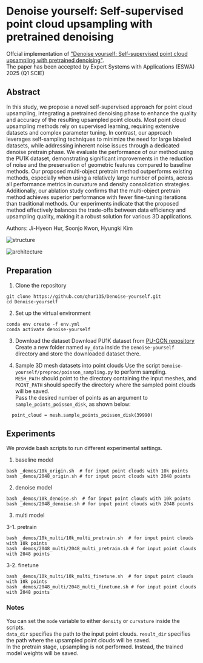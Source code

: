 # Denoise yourself: Self-supervised point cloud upsampling with pretrained denoising
Offcial implementation of ["Denoise yourself: Self-supervised point cloud upsampling with pretrained denoising"](https://www.sciencedirect.com/science/article/pii/S095741742500260X).   
The paper has been accepted by Expert Systems with Applications (ESWA) 2025 (Q1 SCIE)

## Abstract
In this study, we propose a novel self-supervised approach for point cloud upsampling, integrating a pretrained denoising phase to enhance the quality and accuracy of the resulting upsampled point clouds. Most point cloud upsampling methods rely on supervised learning, requiring extensive datasets and complex parameter tuning. In contrast, our approach leverages self-sampling techniques to minimize the need for large labeled datasets, while addressing inherent noise issues through a dedicated denoise pretrain phase. We evaluate the performance of our method using the PU1K dataset, demonstrating significant improvements in the reduction of noise and the preservation of geometric features compared to baseline methods. Our proposed multi-object pretrain method outperforms existing methods, especially when using a relatively large number of points, across all performance metrics in curvature and density consolidation strategies. Additionally, our ablation study confirms that the multi-object pretrain method achieves superior performance with fewer fine-tuning iterations than traditional methods. Our experiments indicate that the proposed method effectively balances the trade-offs between data efficiency and upsampling quality, making it a robust solution for various 3D applications.

Authors: Ji-Hyeon Hur, Soonjo Kwon, Hyungki Kim

![structure](https://github.com/user-attachments/assets/00bd92e4-3abb-48a6-bce5-c61f8aab36c9)

![architecture](https://github.com/user-attachments/assets/52536401-74de-4805-b732-90fda2e7e0fc)


## Preparation
1. Clone the repository
```
git clone https://github.com/qhur135/Denoise-yourself.git
cd Denoise-yourself
```
2. Set up the virtual environment
```
conda env create -f env.yml
conda activate denoise-yourself
```
3. Download the dataset
Download PU1K dataset from [PU-GCN repository](https://github.com/guochengqian/PU-GCN?tab=readme-ov-file)    
Create a new folder named `my_data` inside the `Denoise-yourself` directory and store the downloaded dataset there.   

4. Sample 3D mesh datasets into point clouds
Use the script `Denoise-yourself/preproc/poisson_sampling.py` to perform sampling.   
`MESH_PATH` should point to the directory containing the input meshes, and `POINT_PATH` should specify the directory where the sampled point clouds will be saved.    
Pass the desired number of points as an argument to `sample_points_poisson_disk`, as shown below:  
```
  point_cloud = mesh.sample_points_poisson_disk(39990)
```

## Experiments 

We provide bash scripts to run different experimental settings.   

1. baseline model
```
bash _demos/10k_origin.sh  # for input point clouds with 10k points
bash _demos/2048_origin.sh # for input point clouds with 2048 points
```

2. denoise model
```
bash _demos/10k_denoise.sh  # for input point clouds with 10k points
bash _demos/2048_denoise.sh # for input point clouds with 2048 points
```

3. multi model
   
3-1. pretrain    
```
bash _demos/10k_multi/10k_multi_pretrain.sh  # for input point clouds with 10k points
bash _demos/2048_multi/2048_multi_pretrain.sh # for input point clouds with 2048 points
```
3-2. finetune   
```
bash _demos/10k_multi/10k_multi_finetune.sh  # for input point clouds with 10k points
bash _demos/2048_multi/2048_multi_finetune.sh # for input point clouds with 2048 points
```

### Notes
You can set the `mode` variable to either `density` or `curvature` inside the scripts.    
`data_dir` specifies the path to the input point clouds.
`result_dir` specifies the path where the upsampled point clouds will be saved.   
In the pretrain stage, upsampling is not performed. Instead, the trained model weights will be saved.


